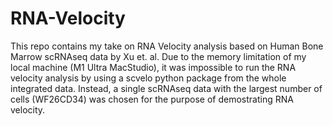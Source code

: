 # RNA-Velocity
This repo contains my take on RNA Velocity analysis based on Human Bone Marrow scRNAseq data by Xu et. al. 
Due to the memory limitation of my local machine (M1 Ultra MacStudio), it was impossible to run the RNA velocity analysis by using a scvelo python package from the whole integrated data.  Instead, a single  scRNAseq data with the largest number of cells (WF26CD34) was chosen for the purpose of demostrating RNA velocity.  
